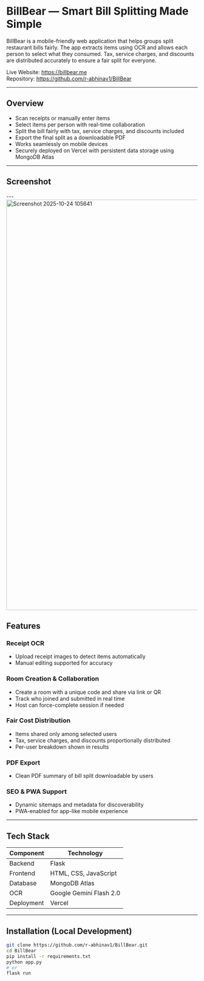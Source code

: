 # BillBear — Smart Bill Splitting Made Simple

BillBear is a mobile-friendly web application that helps groups split restaurant bills fairly. The app extracts items using OCR and allows each person to select what they consumed. Tax, service charges, and discounts are distributed accurately to ensure a fair split for everyone.

Live Website: https://billbear.me  
Repository: https://github.com/r-abhinav1/BillBear

---

## Overview

- Scan receipts or manually enter items
- Select items per person with real-time collaboration
- Split the bill fairly with tax, service charges, and discounts included
- Export the final split as a downloadable PDF
- Works seamlessly on mobile devices
- Securely deployed on Vercel with persistent data storage using MongoDB Atlas

---

## Screenshot

---<img width="1920" height="1080" alt="Screenshot 2025-10-24 105641" src="https://github.com/user-attachments/assets/18540920-57b6-45eb-8316-e94577d4dccc" />


## Features

### Receipt OCR
- Upload receipt images to detect items automatically
- Manual editing supported for accuracy

### Room Creation & Collaboration
- Create a room with a unique code and share via link or QR
- Track who joined and submitted in real time
- Host can force-complete session if needed

### Fair Cost Distribution
- Items shared only among selected users
- Tax, service charges, and discounts proportionally distributed
- Per-user breakdown shown in results

### PDF Export
- Clean PDF summary of bill split downloadable by users

### SEO & PWA Support
- Dynamic sitemaps and metadata for discoverability
- PWA-enabled for app-like mobile experience

---

## Tech Stack

| Component | Technology |
|----------|------------|
| Backend | Flask |
| Frontend | HTML, CSS, JavaScript |
| Database | MongoDB Atlas |
| OCR | Google Gemini Flash 2.0 |
| Deployment | Vercel |

---

## Installation (Local Development)

```bash
git clone https://github.com/r-abhinav1/BillBear.git
cd BillBear
pip install -r requirements.txt
python app.py
# or
flask run
